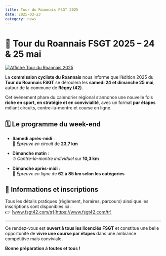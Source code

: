 ```yaml
---
title: Tour du Roannais FSGT 2025
date: 2025-03-23
category: news
---
```


# 🚴 Tour du Roannais FSGT 2025 – 24 & 25 mai

[![Affiche Tour du Roannais 2025](https://drive.google.com/thumbnail?id=1EuAsDueJ-ZN4zN8KaplmiXd-aS_QBz0U)](https://drive.google.com/file/d/1EuAsDueJ-ZN4zN8KaplmiXd-aS_QBz0U/view?usp=drive_link)

La **commission cycliste du Roannais** nous informe que l’édition 2025 du **Tour du Roannais FSGT** se déroulera les **samedi 24 et dimanche 25 mai**, autour de la commune de **Régny (42)**.

Cet événement phare du calendrier régional s’annonce une nouvelle fois **riche en sport, en stratégie et en convivialité**, avec un format **par étapes** mêlant circuits, contre-la-montre et course en ligne.

## 🗓 Le programme du week-end

- **Samedi après-midi** :  
  🏁 *Épreuve en circuit* de **23,7 km**

- **Dimanche matin** :  
  ⏱ *Contre-la-montre individuel* sur **10,3 km**

- **Dimanche après-midi** :  
  🚴 *Épreuve en ligne* de **62 à 85 km selon les catégories**

## 📌 Informations et inscriptions

Tous les détails pratiques (règlement, horaires, parcours) ainsi que les inscriptions sont disponibles ici :  
👉 [www.fsgt42.com/tr](https://www.fsgt42.com/tr)

---

Ce rendez-vous est **ouvert à tous les licenciés FSGT** et constitue une belle opportunité de **vivre une course par étapes** dans une ambiance compétitive mais conviviale.

**Bonne préparation à toutes et tous !**
